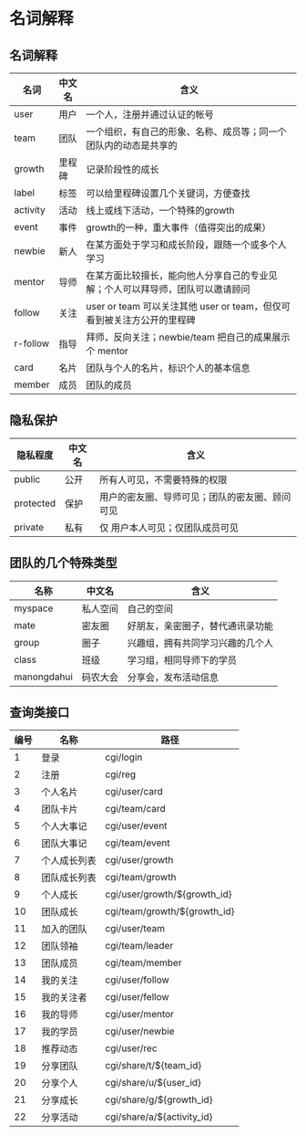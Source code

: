 # 名词解释

## 名词解释
名词 | 中文名 | 含义
----|----|----
user | 用户 | 一个人，注册并通过认证的帐号
team | 团队 | 一个组织，有自己的形象、名称、成员等；同一个团队内的动态是共享的
growth | 里程碑 | 记录阶段性的成长
label | 标签 | 可以给里程碑设置几个关键词，方便查找
activity | 活动 | 线上或线下活动，一个特殊的growth
event | 事件 | growth的一种，重大事件（值得突出的成果）
newbie | 新人 | 在某方面处于学习和成长阶段，跟随一个或多个人学习
mentor | 导师 | 在某方面比较擅长，能向他人分享自己的专业见解；个人可以拜导师，团队可以邀请顾问
follow | 关注 |  user or team 可以关注其他 user or team，但仅可看到被关注方公开的里程碑
r-follow | 指导 | 拜师，反向关注；newbie/team 把自己的成果展示个 mentor
card | 名片 | 团队与个人的名片，标识个人的基本信息
member | 成员 | 团队的成员

## 隐私保护
隐私程度 | 中文名 | 含义
----|----|----
public | 公开 | 所有人可见，不需要特殊的权限
protected | 保护 | 用户的密友圈、导师可见；团队的密友圈、顾问可见
private | 私有 | 仅 用户本人可见；仅团队成员可见

## 团队的几个特殊类型
名称 | 中文名 | 含义
----|----|----
myspace | 私人空间 | 自己的空间
mate | 密友圈| 好朋友，亲密圈子，替代通讯录功能
group | 圈子 | 兴趣组，拥有共同学习兴趣的几个人
class | 班级 | 学习组，相同导师下的学员
manongdahui | 码农大会 | 分享会，发布活动信息

## 查询类接口
编号|名称|路径
----|----|----
1 | 登录 | cgi/login
2 | 注册 | cgi/reg
3 | 个人名片 | cgi/user/card
4 | 团队卡片 | cgi/team/card
5 | 个人大事记 | cgi/user/event
6 | 团队大事记 | cgi/team/event
7 | 个人成长列表 | cgi/user/growth
8 | 团队成长列表 | cgi/team/growth
9 | 个人成长 | cgi/user/growth/${growth_id}
10 | 团队成长 | cgi/team/growth/${growth_id}
11 | 加入的团队 | cgi/user/team
12 | 团队领袖 | cgi/team/leader
13 | 团队成员 | cgi/team/member
14 | 我的关注 | cgi/user/follow
15 | 我的关注者 | cgi/user/fellow
16 | 我的导师 | cgi/user/mentor
17 | 我的学员 | cgi/user/newbie
18 | 推荐动态 | cgi/user/rec
19 | 分享团队 | cgi/share/t/${team_id}
20 | 分享个人 | cgi/share/u/${user_id}
21 | 分享成长 | cgi/share/g/${growth_id}
22 | 分享活动 | cgi/share/a/${activity_id}
